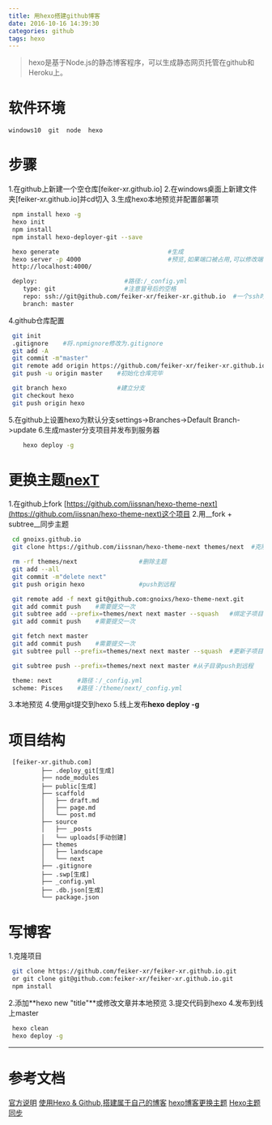 ```yaml
---
title: 用hexo搭建github博客
date: 2016-10-16 14:39:30
categories: github
tags: hexo
---
```


>hexo是基于Node.js的静态博客程序，可以生成静态网页托管在github和Heroku上。

<!--more-->
# 软件环境
    windows10  git  node  hexo

# 步骤
1.在github上新建一个空仓库[feiker-xr.github.io]
2.在windows桌面上新建文件夹[feiker-xr.github.io]并cd切入
3.生成hexo本地预览并配置部署项
```bash
 npm install hexo -g
 hexo init
 npm install
 npm install hexo-deployer-git --save

 hexo generate                              #生成
 hexo server -p 4000                        #预览,如果端口被占用,可以修改端口
 http://localhost:4000/

 deploy:                        #路径:/_config.yml
    type: git                   #注意冒号后的空格
    repo: ssh://git@github.com/feiker-xr/feiker-xr.github.io  #一个ssh时可用原repo地址
    branch: master
```
4.github仓库配置
```bash
 git init
 .gitignore    #将.npmignore修改为.gitignore
 git add -A
 git commit -m"master"
 git remote add origin https://github.com/feiker-xr/feiker-xr.github.io.git
 git push -u origin master    #初始化仓库完毕

 git branch hexo              #建立分支
 git checkout hexo
 git push origin hexo
```
5.在github上设置hexo为默认分支settings->Branches->Default Branch->update
6.生成master分支项目并发布到服务器
```bash
	hexo deploy -g
```

# 更换主题[nexT](http://theme-next.iissnan.com/)
1.在github上fork [https://github.com/iissnan/hexo-theme-next](https://github.com/iissnan/hexo-theme-next)这个项目
2.用__fork + subtree__同步主题

```bash
 cd gnoixs.github.io
 git clone https://github.com/iissnan/hexo-theme-next themes/next  #克隆主题

 rm -rf themes/next                 #删除主题
 git add --all
 git commit -m"delete next"
 git push origin hexo               #push到远程

 git remote add -f next git@github.com:gnoixs/hexo-theme-next.git
 git add commit push    #需要提交一次
 git subtree add --prefix=themes/next next master --squash   #绑定子项目
 git add commit push    #需要提交一次

 git fetch next master
 git add commit push    #需要提交一次
 git subtree pull --prefix=themes/next next master --squash  #更新子项目

 git subtree push --prefix=themes/next next master #从子目录push到远程

 theme: next       #路径：/_config.yml
 scheme: Pisces	   #路径：/theme/next/_config.yml
```
3.本地预览
4.使用git提交到hexo
5.线上发布**hexo deploy -g**

# 项目结构
	 [feiker-xr.github.com]
             ├── .deploy_git[生成]
             ├── node_modules
             ├── public[生成]
             ├── scaffold
             │   ├── draft.md
             │   ├── page.md
             │   └── post.md
             ├── source
             │   ├── _posts
             │   └── uploads[手动创建]
             ├── themes
             │   ├── landscape
             │   └── next
             ├── .gitignore
             ├── .swp[生成]
             ├── _config.yml
             ├── .db.json[生成]
             └── package.json

# 写博客
1.克隆项目
```bash
 git clone https://github.com/feiker-xr/feiker-xr.github.io.git
 or git clone git@github.com:feiker-xr/feiker-xr.github.io.git
 npm install
```
2.添加**hexo new "title"**或修改文章并本地预览
3.提交代码到hexo
4.发布到线上master
```bash
 hexo clean
 hexo deploy -g
```

--------------------------------------------------------------------------------------------------------

# 参考文档
[官方说明](http://theme-next.iissnan.com/getting-started.html)
[使用Hexo & Github,搭建属于自己的博客](https://segmentfault.com/a/1190000006749038)
[hexo博客更换主题](http://www.tuicool.com/articles/zeIZJzv)
[Hexo主题同步](http://w4lle.github.io/2016/06/06/Hexo-themes/)





